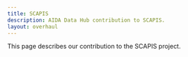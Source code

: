 ```yaml
---
title: SCAPIS
description: AIDA Data Hub contribution to SCAPIS.
layout: overhaul
---
```

This page describes our contribution to the SCAPIS project.

<!--FIXME describe SCAPIS -->

